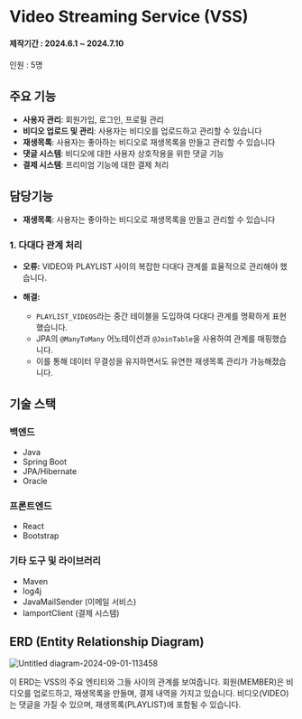 # Video Streaming Service (VSS)
#### 제작기간 : 2024.6.1 ~ 2024.7.10
인원 : 5명 

## 주요 기능

- **사용자 관리**: 회원가입, 로그인, 프로필 관리
- **비디오 업로드 및 관리**: 사용자는 비디오를 업로드하고 관리할 수 있습니다
- **재생목록**: 사용자는 좋아하는 비디오로 재생목록을 만들고 관리할 수 있습니다
- **댓글 시스템**: 비디오에 대한 사용자 상호작용을 위한 댓글 기능
- **결제 시스템**: 프리미엄 기능에 대한 결제 처리

## 담당기능
- **재생목록**: 사용자는 좋아하는 비디오로 재생목록을 만들고 관리할 수 있습니다
### 1. 다대다 관계 처리

- **오류:** VIDEO와 PLAYLIST 사이의 복잡한 다대다 관계를 효율적으로 관리해야 했습니다.

- **해결:**
  - `PLAYLIST_VIDEOS`라는 중간 테이블을 도입하여 다대다 관계를 명확하게 표현했습니다.
  - JPA의 `@ManyToMany` 어노테이션과 `@JoinTable`을 사용하여 관계를 매핑했습니다.
  - 이를 통해 데이터 무결성을 유지하면서도 유연한 재생목록 관리가 가능해졌습니다.

## 기술 스택

### 백엔드
- Java
- Spring Boot
- JPA/Hibernate
- Oracle

### 프론트엔드
- React
- Bootstrap

### 기타 도구 및 라이브러리
- Maven
- log4j
- JavaMailSender (이메일 서비스)
- IamportClient (결제 시스템)

## ERD (Entity Relationship Diagram)
![Untitled diagram-2024-09-01-113458](https://github.com/user-attachments/assets/a3f6c67e-826b-431c-a2e1-5be4ce13a31e)



이 ERD는 VSS의 주요 엔티티와 그들 사이의 관계를 보여줍니다. 회원(MEMBER)은 비디오를 업로드하고, 재생목록을 만들며, 결제 내역을 가지고 있습니다. 비디오(VIDEO)는 댓글을 가질 수 있으며, 재생목록(PLAYLIST)에 포함될 수 있습니다.

